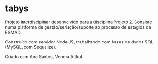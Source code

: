 # tabys

Projeto interdisciplinar desenvolvido para a disciplina Projeto 2. Consiste numa platforma de gestão/seriação/suporte ao processo de estágios da ESMAD.

Construído com servidor Node.JS, trabalhando com bases de dados SQL (MySQL, com Sequelize).

Criado com Ana Santos, Venera Aitkul.

